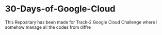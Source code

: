 # 30-Days-of-Google-Cloud
This Repositary has been made for Track-2 Google Cloud Challenge where I somehow manage all the codes from diffre
